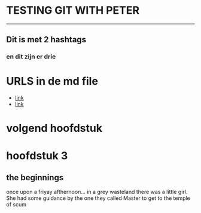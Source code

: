 # TESTING GIT WITH PETER
---
## Dit is met 2 hashtags

### en dit zijn er drie

# URLS in de md file


* [link](https://www.facebook.com/)
* [link](https://www.fluvius.be/nl)

# volgend hoofdstuk


# hoofdstuk 3
## the beginnings
once upon a friyay afthernoon... in a grey wasteland there was a little girl. 
She had some guidance by the one they called Master to get to the temple of scum


